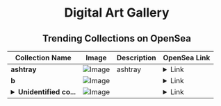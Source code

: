 <div align="center">

# Digital Art Gallery

## Trending Collections on OpenSea

| Collection Name                       | Image                                                                                     | Description                       | OpenSea Link                                                                                          |
|---------------------------------------|-------------------------------------------------------------------------------------------|-----------------------------------|--------------------------------------------------------------------------------------------------------|
| **ashtray** | ![Image](https://i.seadn.io/s/raw/files/501666d0949ffd4acf64717b81312521.png?w=500&auto=format?w=200&auto=format) | ashtray | <details><summary>Link</summary>[ashtray](https://opensea.io/collection/ashtray-13)</details> |
| **b** | ![Image](https://i.seadn.io/s/raw/files/9e27647d30e670feab210e8e34a98f91.jpg?w=500&auto=format?w=200&auto=format) |  | <details><summary>Link</summary>[b](https://opensea.io/collection/b-8025)</details> |
| **<details><summary>Unidentified co...</summary>Unidentified contract 11500563-2d9f-4d38-a3a5-22ae3a35a103</details>** | ![Image](https://i.seadn.io/s/raw/files/a837708742ad8afcb35eb60ba787976d.jpg?w=500&auto=format?w=200&auto=format) |  | <details><summary>Link</summary>[Unidentified contract 11500563-2d9f-4d38-a3a5-22ae3a35a103](https://opensea.io/collection/unidentified-contract-11500563-2d9f-4d38-a3a5-22ae)</details> |

</div>